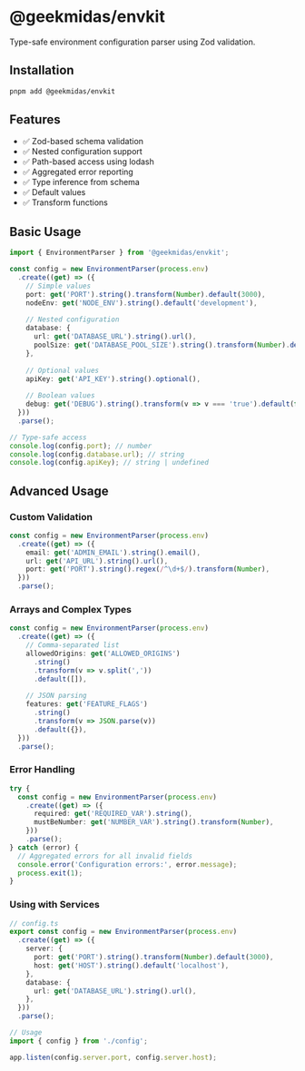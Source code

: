 # @geekmidas/envkit

Type-safe environment configuration parser using Zod validation.

## Installation

```bash
pnpm add @geekmidas/envkit
```

## Features

- ✅ Zod-based schema validation
- ✅ Nested configuration support
- ✅ Path-based access using lodash
- ✅ Aggregated error reporting
- ✅ Type inference from schema
- ✅ Default values
- ✅ Transform functions

## Basic Usage

```typescript
import { EnvironmentParser } from '@geekmidas/envkit';

const config = new EnvironmentParser(process.env)
  .create((get) => ({
    // Simple values
    port: get('PORT').string().transform(Number).default(3000),
    nodeEnv: get('NODE_ENV').string().default('development'),
    
    // Nested configuration
    database: {
      url: get('DATABASE_URL').string().url(),
      poolSize: get('DATABASE_POOL_SIZE').string().transform(Number).default(10),
    },
    
    // Optional values
    apiKey: get('API_KEY').string().optional(),
    
    // Boolean values
    debug: get('DEBUG').string().transform(v => v === 'true').default(false),
  }))
  .parse();

// Type-safe access
console.log(config.port); // number
console.log(config.database.url); // string
console.log(config.apiKey); // string | undefined
```

## Advanced Usage

### Custom Validation

```typescript
const config = new EnvironmentParser(process.env)
  .create((get) => ({
    email: get('ADMIN_EMAIL').string().email(),
    url: get('API_URL').string().url(),
    port: get('PORT').string().regex(/^\d+$/).transform(Number),
  }))
  .parse();
```

### Arrays and Complex Types

```typescript
const config = new EnvironmentParser(process.env)
  .create((get) => ({
    // Comma-separated list
    allowedOrigins: get('ALLOWED_ORIGINS')
      .string()
      .transform(v => v.split(','))
      .default([]),
    
    // JSON parsing
    features: get('FEATURE_FLAGS')
      .string()
      .transform(v => JSON.parse(v))
      .default({}),
  }))
  .parse();
```

### Error Handling

```typescript
try {
  const config = new EnvironmentParser(process.env)
    .create((get) => ({
      required: get('REQUIRED_VAR').string(),
      mustBeNumber: get('NUMBER_VAR').string().transform(Number),
    }))
    .parse();
} catch (error) {
  // Aggregated errors for all invalid fields
  console.error('Configuration errors:', error.message);
  process.exit(1);
}
```

### Using with Services

```typescript
// config.ts
export const config = new EnvironmentParser(process.env)
  .create((get) => ({
    server: {
      port: get('PORT').string().transform(Number).default(3000),
      host: get('HOST').string().default('localhost'),
    },
    database: {
      url: get('DATABASE_URL').string().url(),
    },
  }))
  .parse();

// Usage
import { config } from './config';

app.listen(config.server.port, config.server.host);
```